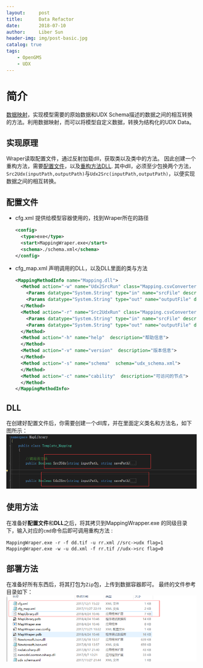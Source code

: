 ```yaml
---
layout:     post
title:      Data Refactor
date:       2018-07-10
author:     Liber Sun
header-img: img/post-basic.jpg
catalog: true
tags:
    - OpenGMS
    - UDX
---
```


# 简介
[数据映射](/resource/MapAndRefactor.zip)，实现模型需要的原始数据和UDX Schema描述的数据之间的相互转换的方法。利用数据映射，而可以将模型自定义数据，转换为结构化的UDX Data。

## 实现原理
Wraper读取配置文件，通过反射加载dll，获取类以及类中的方法。
因此创建一个重构方法，需要[配置文件](配置文件)，以及[重构方法DLL](DLL).
其中dll，必须至少包换两个方法，`Src2Udx(inputPath,outputPath)`与`Udx2Src(inputPath,outputPath)`，以便实现数据之间的相互转换。


## 配置文件
- cfg.xml
  提供给模型容器使用的，找到Wraper所在的路径
  ```xml
  <config>
    <type>exe</type>
    <start>MappingWraper.exe</start>
    <schema>./schema.xml</schema>
  </config>
  ```

- cfg_map.xml 
  声明调用的DLL，以及DLL里面的类与方法
  ```xml
  <MappingMethodInfo name="Mapping.dll">
    <Method action="-w" name="Udx2SrcRun" class="Mapping.csvConverter" description="Udx2SrcRun">
      <Params datatype="System.String" type="in" name="srcFile" description="输入文件" schema="" />
      <Params datatype="System.String" type="out" name="outputFile" description="输出文件" schema="udx_schema.xml" />
    </Method>
    <Method action="-r" name="Src2UdxRun" class="Mapping.csvConverter" description="Src2UdxRun">
      <Params datatype="System.String" type="in" name="srcFile" description="输入文件" schema="udx_schema.xml" />
      <Params datatype="System.String" type="out" name="outputFile" description="输出文件" schema="" />
    </Method>
    <Method action="-h" name="help"  description="帮助信息">
    </Method>
    <Method action="-v" name="version"  description="版本信息">
    </Method>
    <Method action="-s" name="schema"  schema="udx_schema.xml">
    </Method>
    <Method action="-c" name="cability"  description="可访问的节点">
    </Method>
  </MappingMethodInfo>
  ```

## DLL
在创建好配置文件后，你需要创建一个dll库，并在里面定义类名和方法名，如下图所示：
![](/img/content/mapDLL.png)

## 使用方法
在准备好**配置文件**和**DLL**之后，将其拷贝到MappingWrapper.exe 的同级目录下，输入对应的`cmd`命令后即可调用重构方法 :
```
MappingWraper.exe -r -f dd.tif -u rr.xml //src->udx flag=1
MappingWraper.exe -w -u dd.xml -f rr.tif //udx->src flag=0
```

## 部署方法
在准备好所有东西后，将其打包为`Zip`包，上传到数据容器即可。 最终的文件参考目录如下：
![](/img/content/mapDir.png)